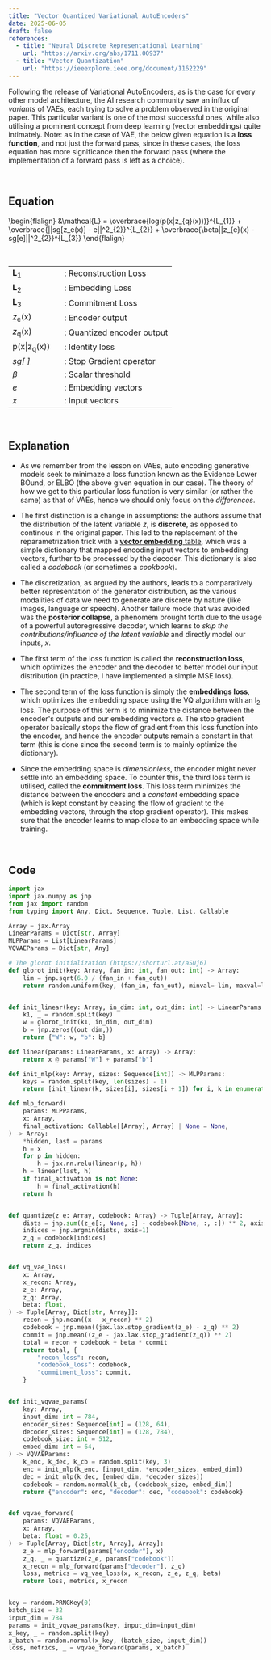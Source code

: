 ```yaml
---
title: "Vector Quantized Variational AutoEncoders"
date: 2025-06-05
draft: false
references:
  - title: "Neural Discrete Representational Learning"
    url: "https://arxiv.org/abs/1711.00937"  
  - title: "Vector Quantization"
    url: "https://ieeexplore.ieee.org/document/1162229"
---
```


Following the release of Variational AutoEncoders, as is the case for every other model architecture, the AI research community saw an influx of _variants_ of VAEs, each trying to solve a problem observed in the original paper. This particular variant is one of the most successful ones, while also utilising a prominent concept from deep learning (vector embeddings) quite intimately.
Note: as in the case of VAE, the below given equation is a **loss function**, and not just the forward pass, since in these cases, the loss equation has more significance then the forward pass (where the implementation of a forward pass is left as a choice).

<br>

## Equation

\begin{flalign}
&\mathcal{L} = \overbrace{log(p(x|z_{q}(x)))}^{L_{1}} + \overbrace{||sg[z_e(x)] - e||^2_{2}}^{L_{2}} + \overbrace{\beta||z_{e}(x) - sg[e]||^2_{2}}^{L_{3}}
\end{flalign}

<br>

<table style="border-collapse: collapse;">
  <tr>
    <td style="padding-right: 20px; vertical-align: middle;"><strong>L</strong><sub>1</sub></td>
    <td style="vertical-align: middle;">: Reconstruction Loss</td>
  </tr>
   <tr>
    <td style="padding-right: 20px; vertical-align: middle;"><strong>L</strong><sub>2</sub></td>
    <td style="vertical-align: middle;">: Embedding Loss</td>
  </tr>
   <tr>
    <td style="padding-right: 20px; vertical-align: middle;"><strong>L</strong><sub>3</sub></td>
    <td style="vertical-align: middle;">: Commitment Loss</td>
  </tr>
  <tr>
    <td style="padding-right: 20px; vertical-align: middle;"><i>z</i><sub>e</sub>(x)</td>
    <td style="vertical-align: middle;">: Encoder output</td>
  </tr>
  <tr>
    <td style="padding-right: 20px; vertical-align: middle;"><i>z</i><sub>q</sub>(x)</td>
    <td style="vertical-align: middle;">: Quantized encoder output</td>
  </tr>
  <tr>
    <td style="padding-right: 20px; vertical-align: middle;">p(x|z<sub>q</sub>(x))</td>
    <td style="vertical-align: middle;">: Identity loss</td>
  </tr>
  <tr>
    <td style="padding-right: 20px; vertical-align: middle;"><i>sg[ ]</i></td>
    <td style="vertical-align: middle;">: Stop Gradient operator</td>
  </tr>
  <tr>
    <td style="padding-right: 20px; vertical-align: middle;"><i>β</i></td>
    <td style="vertical-align: middle;">: Scalar threshold</td>
  </tr>
  <tr>
    <td style="padding-right: 20px; vertical-align: middle;"><i>e</i></td>
    <td style="vertical-align: middle;">: Embedding vectors</td>
  </tr>
  <tr>
    <td style="padding-right: 20px; vertical-align: middle;"><i>x</i></td>
    <td style="vertical-align: middle;">: Input vectors</td>
  </tr>
</table>

<br>

## Explanation

- As we remember from the lesson on VAEs, auto encoding generative models seek to minimaze a loss function known as the Evidence Lower BOund, or ELBO (the above given equation in our case). The theory of how we get to this particular loss function is very similar (or rather the same) as that of VAEs, hence we should only focus on the _differences_.

- The first distinction is a change in assumptions: the authors assume that the distribution of the latent variable _z_, is **discrete**, as opposed to continous in the original paper. This led to the replacement of the reparametrization trick with a [**vector embedding** table](https://en.wikipedia.org/wiki/Vector_quantization), which was a simple dictionary that mapped encoding input vectors to embedding vectors, further to be processed by the decoder. This dictionary is also called a _codebook_ (or sometimes a _cookbook_).

- The discretization, as argued by the authors, leads to a comparatively better representation of the generator distribution, as the various modalities of data we need to generate are discrete by nature (like images, language or speech). Another failure mode that was avoided was the **posterior collapse**, a phenomem brought forth due to the usage of a powerful autoregressive decoder, which learns to _skip the contributions/influence of the latent variable_ and directly model our inputs, _x_.

- The first term of the loss function is called the **reconstruction loss**, which optimizes the encoder and the decoder to better model our input distribution (in practice, I have implemented a simple MSE loss).

- The second term of the loss function is simply the **embeddings loss**, which optimizes the embedding space using the VQ algorithm with an l<sub>2</sub> loss. The purpose of this term is to minimize the distance between the encoder's outputs and our embedding vectors _e_. The stop gradient operator basically stops the flow of gradient from this loss function into the encoder, and hence the encoder outputs remain a constant in that term (this is done since the second term is to mainly optimize the dictionary).

- Since the embedding space is _dimensionless_, the encoder might never settle into an embedding space. To counter this, the third loss term is utilised, called the **commitment loss**. This loss term minimizes the distance between the encoders and a _constant_ embedding space (which is kept constant by ceasing the flow of gradient to the embedding vectors, through the stop gradient operator). This makes sure that the encoder learns to map close to an embedding space while training.

<br>

## Code

```python
import jax
import jax.numpy as jnp
from jax import random
from typing import Any, Dict, Sequence, Tuple, List, Callable

Array = jax.Array
LinearParams = Dict[str, Array]
MLPParams = List[LinearParams]
VQVAEParams = Dict[str, Any]

# The glorot initialization (https://shorturl.at/aSUj6)
def glorot_init(key: Array, fan_in: int, fan_out: int) -> Array:
    lim = jnp.sqrt(6.0 / (fan_in + fan_out))
    return random.uniform(key, (fan_in, fan_out), minval=-lim, maxval=lim)


def init_linear(key: Array, in_dim: int, out_dim: int) -> LinearParams:
    k1, _ = random.split(key)
    w = glorot_init(k1, in_dim, out_dim)
    b = jnp.zeros((out_dim,))
    return {"W": w, "b": b}

def linear(params: LinearParams, x: Array) -> Array:
    return x @ params["W"] + params["b"]

def init_mlp(key: Array, sizes: Sequence[int]) -> MLPParams:
    keys = random.split(key, len(sizes) - 1)
    return [init_linear(k, sizes[i], sizes[i + 1]) for i, k in enumerate(keys)]

def mlp_forward(
    params: MLPParams,
    x: Array,
    final_activation: Callable[[Array], Array] | None = None,
) -> Array:
    *hidden, last = params
    h = x
    for p in hidden:
        h = jax.nn.relu(linear(p, h))
    h = linear(last, h)
    if final_activation is not None:
        h = final_activation(h)
    return h


def quantize(z_e: Array, codebook: Array) -> Tuple[Array, Array]:
    dists = jnp.sum((z_e[:, None, :] - codebook[None, :, :]) ** 2, axis=2)
    indices = jnp.argmin(dists, axis=1)
    z_q = codebook[indices]
    return z_q, indices


def vq_vae_loss(
    x: Array,
    x_recon: Array,
    z_e: Array,
    z_q: Array,
    beta: float,
) -> Tuple[Array, Dict[str, Array]]:
    recon = jnp.mean((x - x_recon) ** 2)
    codebook = jnp.mean((jax.lax.stop_gradient(z_e) - z_q) ** 2)
    commit = jnp.mean((z_e - jax.lax.stop_gradient(z_q)) ** 2)
    total = recon + codebook + beta * commit
    return total, {
        "recon_loss": recon,
        "codebook_loss": codebook,
        "commitment_loss": commit,
    }


def init_vqvae_params(
    key: Array,
    input_dim: int = 784,
    encoder_sizes: Sequence[int] = (128, 64),
    decoder_sizes: Sequence[int] = (128, 784),
    codebook_size: int = 512,
    embed_dim: int = 64,
) -> VQVAEParams:
    k_enc, k_dec, k_cb = random.split(key, 3)
    enc = init_mlp(k_enc, [input_dim, *encoder_sizes, embed_dim])
    dec = init_mlp(k_dec, [embed_dim, *decoder_sizes])
    codebook = random.normal(k_cb, (codebook_size, embed_dim))
    return {"encoder": enc, "decoder": dec, "codebook": codebook}


def vqvae_forward(
    params: VQVAEParams,
    x: Array,
    beta: float = 0.25,
) -> Tuple[Array, Dict[str, Array], Array]:
    z_e = mlp_forward(params["encoder"], x)
    z_q, _ = quantize(z_e, params["codebook"])
    x_recon = mlp_forward(params["decoder"], z_q)
    loss, metrics = vq_vae_loss(x, x_recon, z_e, z_q, beta)
    return loss, metrics, x_recon


key = random.PRNGKey(0)
batch_size = 32
input_dim = 784
params = init_vqvae_params(key, input_dim=input_dim)
x_key, _ = random.split(key)
x_batch = random.normal(x_key, (batch_size, input_dim))
loss, metrics, _ = vqvae_forward(params, x_batch)
```